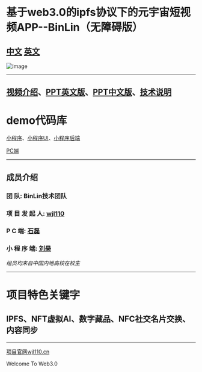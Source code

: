 # 基于web3.0的ipfs协议下的元宇宙短视频APP--BinLin（无障碍版）
[中文](README_chinese.md)
[英文](README.md)
---

![image](https://hackerlink.s3.amazonaws.com/static/files/WechatIMG286.png)

---

## [视频介绍](https://www.bilibili.com/video/BV12A4y1R7mU/)、[PPT英文版](https://docs.qq.com/document/DTmJRdlBpcmxJQXVD)、[PPT中文版](https://docs.qq.com/document/DTkZ6enV3b3pIcFdk)、[技术说明](README_file.md)

# demo代码库
[小程序](https://github.com/wjl110/BinLin/tree/master)、[小程序UI](https://github.com/wjl110/BinLin/tree/master/BinLinUI)、[小程序后端](https://github.com/wjl110/BinLin/tree/master/BinLinBack)

[PC端](https://github.com/wjl110/BinLin/tree/ui/BinLin)

---

## 成员介绍
### 团       队:  BinLin技术团队
### 项 目 发 起 人: [wjl110](https://github.com/wjl110/)

### P    C     端: [石磊](https://github.com/916202420)

### 小  程  序  端: [刘昊](https://github.com/lhlh123456)

*组员均来自中国内地高校在校生*

---

# 项目特色关键字
## IPFS、NFT虚拟AI、数字藏品、NFC社交名片交换、内容同步

---
[项目官网wjl110.cn](https://wjl110.cn/)

Welcome To Web3.0
